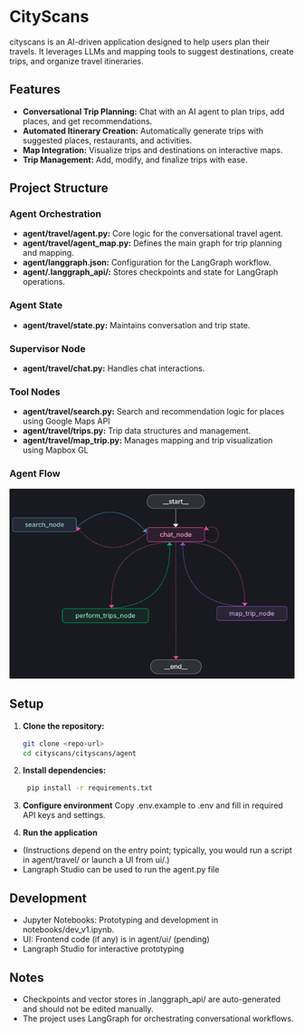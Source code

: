 # CityScans 
cityscans is an AI-driven application designed to help users plan their travels. It leverages LLMs and mapping tools to suggest destinations, create trips, and organize travel itineraries.

## Features

- **Conversational Trip Planning:** Chat with an AI agent to plan trips, add places, and get recommendations.
- **Automated Itinerary Creation:** Automatically generate trips with suggested places, restaurants, and activities.
- **Map Integration:** Visualize trips and destinations on interactive maps.
- **Trip Management:** Add, modify, and finalize trips with ease.

## Project Structure

### Agent Orchestration
- **agent/travel/agent.py:** Core logic for the conversational travel agent.
- **agent/travel/agent_map.py:** Defines the main graph for trip planning and mapping.
- **agent/langgraph.json:** Configuration for the LangGraph workflow.
- **agent/.langgraph_api/:** Stores checkpoints and state for LangGraph operations.

### Agent State
- **agent/travel/state.py:** Maintains conversation and trip state.

### Supervisor Node
- **agent/travel/chat.py:** Handles chat interactions.

### Tool Nodes
- **agent/travel/search.py:** Search and recommendation logic for places using Google Maps API
- **agent/travel/trips.py:** Trip data structures and management.
- **agent/travel/map_trip.py:** Manages mapping and trip visualization using Mapbox GL 

### Agent Flow
![Agent Flow](image.png)

## Setup

1. **Clone the repository:**
   ```sh
   git clone <repo-url>
   cd cityscans/cityscans/agent
2. **Install dependencies:**
   ```sh
    pip install -r requirements.txt
3. **Configure environment**
Copy .env.example to .env and fill in required API keys and settings.

4. **Run the application**
- (Instructions depend on the entry point; typically, you would run a script in agent/travel/ or launch a UI from ui/.)
- Langraph Studio can be used to run the agent.py file

## Development
- Jupyter Notebooks: Prototyping and development in notebooks/dev_v1.ipynb.
- UI: Frontend code (if any) is in agent/ui/ (pending)
- Langraph Studio for interactive prototyping

## Notes
- Checkpoints and vector stores in .langgraph_api/ are auto-generated and should not be edited manually.
- The project uses LangGraph for orchestrating conversational workflows.